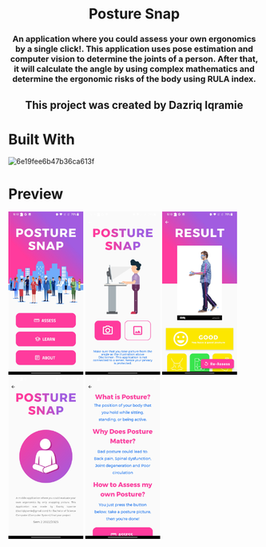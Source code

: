 <!-- PROJECT Tittle and description -->
<div align="center">
 <h1 align="center">Posture Snap
</h1>
  <h3 align="center">An application where you could assess your own ergonomics by a single click!. This application uses pose estimation and computer vision to determine the joints of a person. After that, it will calculate the angle by using complex mathematics and determine the ergonomic risks of the body using RULA index.</h3>
 <h2>This project was created by Dazriq Iqramie</h2>
</div>

# Built With

 ![6e19fee6b47b36ca613f](https://user-images.githubusercontent.com/51942747/213941401-ed1d188c-a719-4bb1-8774-05e4765503bb.png)






# Preview 
<div>
 <img width="150" alt="home" src="screenshots/home_page.jpg">
 <img width="150" alt="camera" src="screenshots/camera_page.jpg">
 <img width="150" alt="result" src="screenshots/result_page.jpg">
 <img width="150" alt="about" src="screenshots/about_page.jpg">
 <img width="150" alt="learn" src="screenshots/learn_page.jpg">
</div>



